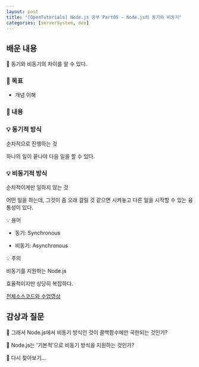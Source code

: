 ```yaml
---
layout: post
title: "[OpenTutorials] Node.js 공부 Part05 - Node.js의 동기와 비동기"
categories: [serverSystem, dev]
---
```


## 배운 내용

🌼 동기와 비동기의 차이를 알 수 있다.

### 🌼 목표

- 개념 이해

### 🌼 내용

### 💡 동기적 방식

순차적으로 진행하는 것

하나의 일이 끝나야 다음 일을 할 수 있다.

### 💡 비동기적 방식

순차적이게만 일하지 않는 것

어떤 일을 하는데, 그것이 좀 오래 걸릴 것 같으면 시켜놓고 다른 일을 시작할 수 있는 융통성이 있다.

💡 용어

- 동기: Synchronous

- 비동기: Asynchronous

💡 주의

비동기를 지원하는 Node.js

효율적이지만 상당히 복잡하다.

[전체소스코드와 수업영상](https://opentutorials.org/course/3332/21132)

## 감상과 질문

🌼 그래서 Node.js에서 비동기 방식인 것이 콜백함수에만 국한되는 것인가?

🌼 Node.js는 '기본적'으로 비동기 방식을 지원하는 것인가?

🌼 다시 찾아보기...